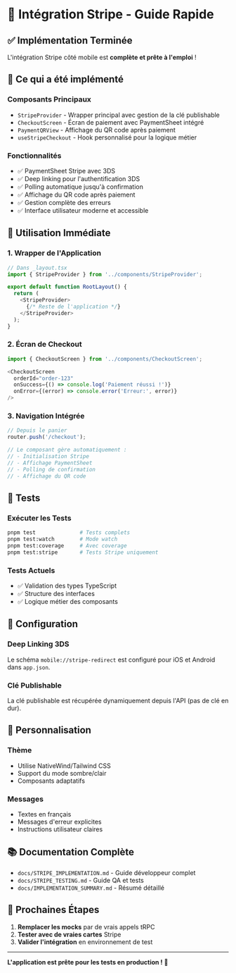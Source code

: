 # 🚀 Intégration Stripe - Guide Rapide

## ✅ Implémentation Terminée

L'intégration Stripe côté mobile est **complète et prête à l'emploi** ! 

## 🎯 Ce qui a été implémenté

### **Composants Principaux**
- `StripeProvider` - Wrapper principal avec gestion de la clé publishable
- `CheckoutScreen` - Écran de paiement avec PaymentSheet intégré
- `PaymentQRView` - Affichage du QR code après paiement
- `useStripeCheckout` - Hook personnalisé pour la logique métier

### **Fonctionnalités**
- ✅ PaymentSheet Stripe avec 3DS
- ✅ Deep linking pour l'authentification 3DS
- ✅ Polling automatique jusqu'à confirmation
- ✅ Affichage du QR code après paiement
- ✅ Gestion complète des erreurs
- ✅ Interface utilisateur moderne et accessible

## 🚀 Utilisation Immédiate

### **1. Wrapper de l'Application**
```typescript
// Dans _layout.tsx
import { StripeProvider } from '../components/StripeProvider';

export default function RootLayout() {
  return (
    <StripeProvider>
      {/* Reste de l'application */}
    </StripeProvider>
  );
}
```

### **2. Écran de Checkout**
```typescript
import { CheckoutScreen } from '../components/CheckoutScreen';

<CheckoutScreen
  orderId="order-123"
  onSuccess={() => console.log('Paiement réussi !')}
  onError={(error) => console.error('Erreur:', error)}
/>
```

### **3. Navigation Intégrée**
```typescript
// Depuis le panier
router.push('/checkout');

// Le composant gère automatiquement :
// - Initialisation Stripe
// - Affichage PaymentSheet
// - Polling de confirmation
// - Affichage du QR code
```

## 🧪 Tests

### **Exécuter les Tests**
```bash
pnpm test              # Tests complets
pnpm test:watch        # Mode watch
pnpm test:coverage     # Avec coverage
pnpm test:stripe       # Tests Stripe uniquement
```

### **Tests Actuels**
- ✅ Validation des types TypeScript
- ✅ Structure des interfaces
- ✅ Logique métier des composants

## 📱 Configuration

### **Deep Linking 3DS**
Le schéma `mobile://stripe-redirect` est configuré pour iOS et Android dans `app.json`.

### **Clé Publishable**
La clé publishable est récupérée dynamiquement depuis l'API (pas de clé en dur).

## 🔧 Personnalisation

### **Thème**
- Utilise NativeWind/Tailwind CSS
- Support du mode sombre/clair
- Composants adaptatifs

### **Messages**
- Textes en français
- Messages d'erreur explicites
- Instructions utilisateur claires

## 📚 Documentation Complète

- `docs/STRIPE_IMPLEMENTATION.md` - Guide développeur complet
- `docs/STRIPE_TESTING.md` - Guide QA et tests
- `docs/IMPLEMENTATION_SUMMARY.md` - Résumé détaillé

## 🎉 Prochaines Étapes

1. **Remplacer les mocks** par de vrais appels tRPC
2. **Tester avec de vraies cartes** Stripe
3. **Valider l'intégration** en environnement de test

---

**L'application est prête pour les tests en production ! 🚀**
